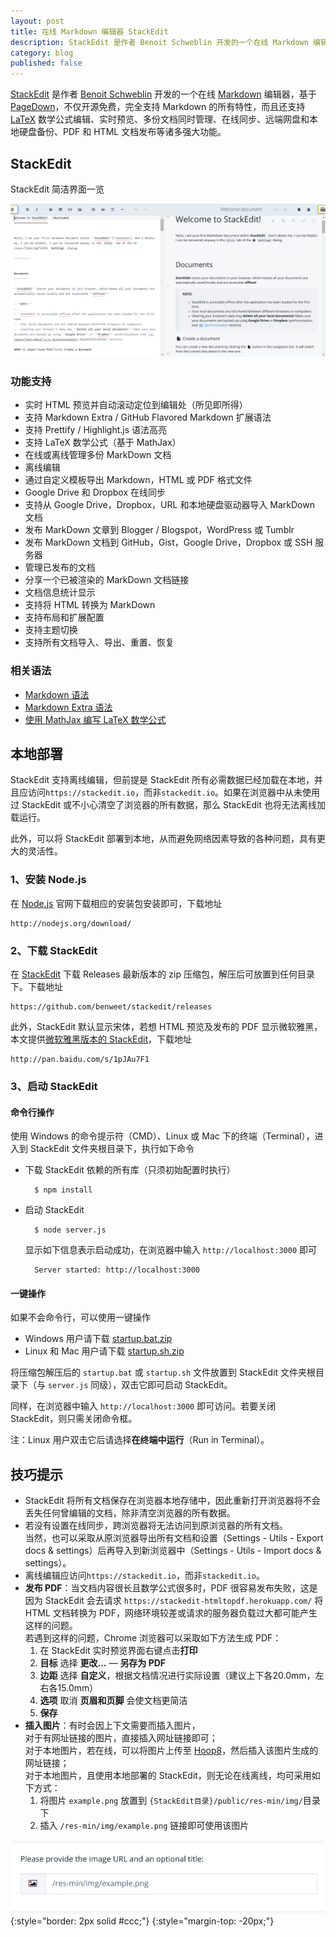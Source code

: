 ```yaml
---
layout: post
title: 在线 Markdown 编辑器 StackEdit
description: StackEdit 是作者 Benoit Schweblin 开发的一个在线 Markdown 编辑器，基于 PageDown，不仅开源免费，完全支持 Markdown 的所有特性，而且还支持 LaTeX 数学公式编辑、实时预览、多份文档同时管理、在线同步、远端网盘和本地硬盘备份、PDF 和 HTML 文档发布等诸多强大功能。
category: blog
published: false
---
```


[StackEdit][] 是作者 [Benoit Schweblin][1] 开发的一个在线 [Markdown][] 编辑器，基于 [PageDown][]，不仅开源免费，完全支持 Markdown 的所有特性，而且还支持 [LaTeX][] 数学公式编辑、实时预览、多份文档同时管理、在线同步、远端网盘和本地硬盘备份、PDF 和 HTML 文档发布等诸多强大功能。

## StackEdit

StackEdit 简洁界面一览

![](/assets/images/markdown-stackedit/stackedit-welcome.png)

### 功能支持

- 实时 HTML 预览并自动滚动定位到编辑处（所见即所得）
- 支持 Markdown Extra / GitHub Flavored Markdown 扩展语法
- 支持 Prettify / Highlight.js 语法高亮
- 支持 LaTeX 数学公式（基于 MathJax）
- 在线或离线管理多份 MarkDown 文档
- 离线编辑
- 通过自定义模板导出 Markdown，HTML 或 PDF 格式文件
- Google Drive 和 Dropbox 在线同步
- 支持从 Google Drive，Dropbox，URL 和本地硬盘驱动器导入 MarkDown 文档
- 发布 MarkDown 文章到 Blogger / Blogspot，WordPress 或 Tumblr
- 发布 MarkDown 文档到 GitHub，Gist，Google Drive，Dropbox 或 SSH 服务器
- 管理已发布的文档
- 分享一个已被渲染的 MarkDown 文档链接
- 文档信息统计显示
- 支持将 HTML 转换为 MarkDown
- 支持布局和扩展配置
- 支持主题切换
- 支持所有文档导入、导出、重置、恢复

### 相关语法

- [Markdown 语法][2]
- [Markdown Extra  语法][3]
- [使用 MathJax 编写 LaTeX 数学公式][4]

## 本地部署

StackEdit 支持离线编辑，但前提是 StackEdit 所有必需数据已经加载在本地，并且应访问`https://stackedit.io`，而非`stackedit.io`。如果在浏览器中从未使用过 StackEdit 或不小心清空了浏览器的所有数据，那么 StackEdit 也将无法离线加载运行。

此外，可以将 StackEdit 部署到本地，从而避免网络因素导致的各种问题，具有更大的灵活性。

### 1、安装 Node.js

在 [Node.js][5] 官网下载相应的安装包安装即可，下载地址

    http://nodejs.org/download/

### 2、下载 StackEdit

在 [StackEdit][6] 下载 Releases 最新版本的 zip 压缩包，解压后可放置到任何目录下。下载地址

    https://github.com/benweet/stackedit/releases

此外，StackEdit 默认显示宋体，若想 HTML 预览及发布的 PDF 显示微软雅黑，本文提供[微软雅黑版本的 StackEdit][7]，下载地址

    http://pan.baidu.com/s/1pJAu7F1

### 3、启动 StackEdit

#### 命令行操作

使用 Windows 的命令提示符（CMD）、Linux 或 Mac 下的终端（Terminal），进入到 StackEdit 文件夹根目录下，执行如下命令

- 下载 StackEdit 依赖的所有库（只须初始配置时执行）

        $ npm install

- 启动 StackEdit

        $ node server.js

    显示如下信息表示启动成功，在浏览器中输入 `http://localhost:3000` 即可

        Server started: http://localhost:3000

#### 一键操作

如果不会命令行，可以使用一键操作

- Windows 用户请下载 [startup.bat.zip][8]
- Linux 和 Mac 用户请下载 [startup.sh.zip][9]

将压缩包解压后的 `startup.bat` 或 `startup.sh` 文件放置到 StackEdit 文件夹根目录下（与 `server.js` 同级），双击它即可启动 StackEdit。

同样，在浏览器中输入 `http://localhost:3000` 即可访问。若要关闭 StackEdit，则只需关闭命令框。

注：Linux 用户双击它后请选择**在终端中运行**（Run in Terminal）。


## 技巧提示

- StackEdit 将所有文档保存在浏览器本地存储中，因此重新打开浏览器将不会丢失任何曾编辑的文档，除非清空浏览器的所有数据。
- 若没有设置在线同步，跨浏览器将无法访问到原浏览器的所有文档。<br>
  当然，也可以采取从原浏览器导出所有文档和设置（Settings - Utils - Export docs & settings）后再导入到新浏览器中（Settings - Utils - Import docs & settings）。
- 离线编辑应访问`https://stackedit.io`，而非`stackedit.io`。
- **发布 PDF**：当文档内容很长且数学公式很多时，PDF 很容易发布失败，这是因为 StackEdit 会去请求 `https://stackedit-htmltopdf.herokuapp.com/` 将 HTML 文档转换为 PDF，网络环境较差或请求的服务器负载过大都可能产生这样的问题。<br>
  若遇到这样的问题，Chrome 浏览器可以采取如下方法生成 PDF：
    1. 在 StackEdit 实时预览界面右键点击**打印**
    2. **目标** 选择 **更改...** — **另存为 PDF**
    3. **边距** 选择 **自定义**，根据文档情况进行实际设置（建议上下各20.0mm，左右各15.0mm）
    4. **选项** 取消 **页眉和页脚** 会使文档更简洁
    5. **保存**
- **插入图片**：有时会因上下文需要而插入图片，<br>
  对于有网址链接的图片，直接插入网址链接即可；<br>
  对于本地图片，若在线，可以将图片上传至 [Hoop8][10]，然后插入该图片生成的网址链接；<br>
  对于本地图片，且使用本地部署的 StackEdit，则无论在线离线，均可采用如下方式：
    1. 将图片 `example.png` 放置到 `{StackEdit目录}/public/res-min/img/`目录下
    2. 插入 `/res-min/img/example.png` 链接即可使用该图片

![](/assets/images/markdown-stackedit/stackedit-image.png){:style="border: 2px solid #ccc;"}
{:style="margin-top: -20px;"}


[StackEdit]:    https://stackedit.io/
[Markdown]:     http://daringfireball.net/projects/markdown/
[PageDown]:     https://code.google.com/p/pagedown/
[LaTeX]:        http://zh.wikipedia.org/wiki/LaTeX
[1]:    https://github.com/benweet
[2]:    http://wowubuntu.com/markdown/
[3]:    https://github.com/jmcmanus/pagedown-extra
[4]:    http://iori.sinaapp.com/17.html
[5]:    http://nodejs.org/download/
[6]:    https://github.com/benweet/stackedit/releases
[7]:    http://pan.baidu.com/s/1pJAu7F1
[8]:    http://pan.baidu.com/s/1jGj00i6
[9]:    http://pan.baidu.com/s/1mgjwuWK
[10]:   http://img.hoop8.com/
